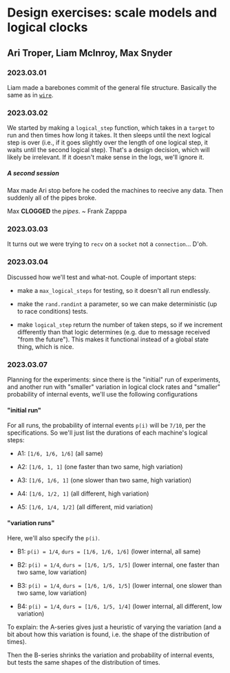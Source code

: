 # Design exercises: scale models and logical clocks
## Ari Troper, Liam McInroy, Max Snyder

### 2023.03.01

Liam made a barebones commit of the general file structure.
Basically the same as in [`wire`](https://github.com/ariliammax/wire).

### 2023.03.02

We started by making a `logical_step` function, which takes in a `target`
to run and then times how long it takes. It then sleeps until the next logical
step is over (i.e., if it goes slightly over the length of one logical step, it
waits until the second logical step). That's a design decision, which will likely
be irrelevant. If it doesn't make sense in the logs, we'll ignore it.

##### A second session

Max made Ari stop before he coded the machines to reecive any data.
Then suddenly all of the pipes broke.

Max **CLOGGED** the _pipes_. ~ Frank Zapppa

### 2023.03.03

It turns out we were trying to `recv` on a `socket` not a `connection`...
D'oh.

### 2023.03.04

Discussed how we'll test and what-not. Couple of important steps:

- make a `max_logical_steps` for testing, so it doesn't all run endlessly.

- make the `rand.randint` a parameter, so we can make deterministic
(up to race conditions) tests.

- make `logical_step` return the number of taken steps, so if we increment
differently than that logic determines (e.g. due to message received "from
the future"). This makes it functional instead of a global state thing, which
is nice.

### 2023.03.07

Planning for the experiments: since there is the "initial" run of experiments,
and another run with "smaller" variation in logical clock rates and "smaller"
probability of internal events, we'll use the following configurations

#### "initial run"

For all runs, the probability of internal events `p(i)` will be `7/10`,
per the specifications. So we'll just list the durations of each machine's
logical steps:

- A1: `[1/6, 1/6, 1/6]`
(all same)

- A2: `[1/6, 1, 1]`
(one faster than two same, high variation)

- A3: `[1/6, 1/6, 1]`
(one slower than two same, high variation)

- A4: `[1/6, 1/2, 1]`
(all different, high variation)

- A5: `[1/6, 1/4, 1/2]`
(all different, mid variation)

#### "variation runs"

Here, we'll also specify the `p(i)`.


- B1: `p(i) = 1/4`, `durs = [1/6, 1/6, 1/6]`
(lower internal, all same)

- B2: `p(i) = 1/4`, `durs = [1/6, 1/5, 1/5]`
(lower internal, one faster than two same, low variation)

- B3: `p(i) = 1/4`, `durs = [1/6, 1/6, 1/5]`
(lower internal, one slower than two same, low variation)

- B4: `p(i) = 1/4`, `durs = [1/6, 1/5, 1/4]`
(lower internal, all different, low variation)

To explain: the A-series gives just a heuristic of varying the variation
(and a bit about how this variation is found, i.e. the shape of the
distribution of times).

Then the B-series shrinks the variation and probability of internal events,
but tests the same shapes of the distribution of times.